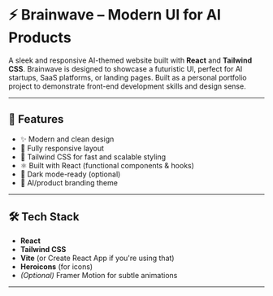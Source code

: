 # ⚡ Brainwave – Modern UI for AI Products

A sleek and responsive AI-themed website built with **React** and **Tailwind CSS**. Brainwave is designed to showcase a futuristic UI, perfect for AI startups, SaaS platforms, or landing pages. Built as a personal portfolio project to demonstrate front-end development skills and design sense.

---

## 🚀 Features

- ✨ Modern and clean design
- 📱 Fully responsive layout
- 🎨 Tailwind CSS for fast and scalable styling
- ⚛️ Built with React (functional components & hooks)
- 🌙 Dark mode-ready (optional)
- 🧠 AI/product branding theme

---

## 🛠 Tech Stack

- **React**
- **Tailwind CSS**
- **Vite** (or Create React App if you're using that)
- **Heroicons** (for icons)
- *(Optional)* Framer Motion for subtle animations

---
